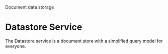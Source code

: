 Document data storage

# Datastore Service

The Datastore service is a document store with a simplified query model for everyone.

